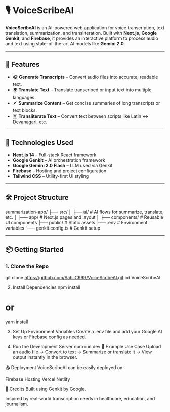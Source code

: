# 🎙️ VoiceScribeAI

**VoiceScribeAI** is an AI-powered web application for voice transcription, text translation, summarization, and transliteration. Built with **Next.js**, **Google Genkit**, and **Firebase**, it provides an interactive platform to process audio and text using state-of-the-art AI models like **Gemini 2.0**.

---

## 🔧 Features

- 🎧 **Generate Transcripts** – Convert audio files into accurate, readable text.
- 🌍 **Translate Text** – Translate transcribed or input text into multiple languages.
- 🪶 **Summarize Content** – Get concise summaries of long transcripts or text blocks.
- 🈂️ **Transliterate Text** – Convert text between scripts like Latin ↔ Devanagari, etc.

---

## 🚀 Technologies Used

- **Next.js 14** – Full-stack React framework
- **Google Genkit** – AI orchestration framework
- **Google Gemini 2.0 Flash** – LLM used via Genkit
- **Firebase** – Hosting and project configuration
- **Tailwind CSS** – Utility-first UI styling

---

## 🛠️ Project Structure

summarization-app/
├── src/
│ ├── ai/ # AI flows for summarize, translate, etc.
│ ├── app/ # Next.js pages and layout
│ ├── components/ # Reusable UI components
├── public/ # Static assets
├── .env # Environment variables
└── genkit.config.ts # Genkit setup



---

## 📦 Getting Started

### 1. Clone the Repo

git clone https://github.com/SahilC999/VoiceScribeAI.git
cd VoiceScribeAI


2. Install Dependencies
npm install
# or
yarn install


3. Set Up Environment Variables
Create a .env file and add your Google AI keys or Firebase config as needed.

4. Run the Development Server
npm run dev
🧠 Example Use Case
Upload an audio file → Convert to text → Summarize or translate it → View output instantly in the browser.

📤 Deployment
VoiceScribeAI can be easily deployed on:

Firebase Hosting
Vercel
Netlify


🙌 Credits
Built using Genkit by Google.

Inspired by real-world transcription needs in healthcare, education, and journalism.
